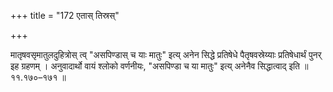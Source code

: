 +++
title = "172 एतास् तिस्रस्"

+++

मातृषवसृमातुलदुहित्रोस् त्व् "असपिण्डास् च याः मातुः" इत्य् अनेन सिद्धे प्रतिषेधे पैतृषवस्रेय्याः प्रतिषेधार्थं पुनर् इह ग्रहणम् । अनुवादार्थो वायं श्लोको वर्णनीयः, "असपिण्डा च या मातुः" इत्य् अनेनैव सिद्धात्वाद् इति ॥ ११.१७०–१७१ ॥